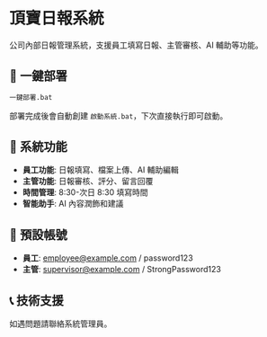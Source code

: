 # 頂寶日報系統

公司內部日報管理系統，支援員工填寫日報、主管審核、AI 輔助等功能。

## 🚀 一鍵部署

```bash
一鍵部署.bat
```

部署完成後會自動創建 `啟動系統.bat`，下次直接執行即可啟動。

## 📱 系統功能

- **員工功能**: 日報填寫、檔案上傳、AI 輔助編輯
- **主管功能**: 日報審核、評分、留言回覆
- **時間管理**: 8:30-次日 8:30 填寫時間
- **智能助手**: AI 內容潤飾和建議

## 🔗 預設帳號

- **員工**: employee@example.com / password123
- **主管**: supervisor@example.com / StrongPassword123

## 📞 技術支援

如遇問題請聯絡系統管理員。
